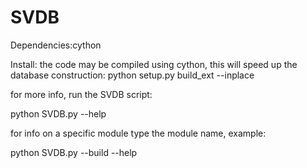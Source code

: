 # SVDB
Dependencies:cython

Install:
the code may be compiled using cython, this will speed up the database construction:
python setup.py build_ext --inplace

for more info, run the SVDB script:

python SVDB.py --help

for info on a specific module type the module name, example:

python SVDB.py --build --help
